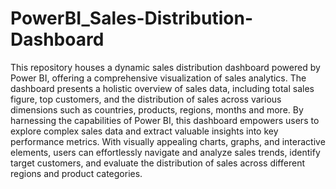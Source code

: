 # PowerBI_Sales-Distribution-Dashboard

This repository houses a dynamic sales distribution dashboard powered by Power BI, offering a comprehensive visualization of sales analytics. The dashboard presents a 
holistic overview of sales data, including total sales figure, top customers, and the distribution of sales across various dimensions such as countries, products, regions,
months and more.
By harnessing the capabilities of Power BI, this dashboard empowers users to explore complex sales data and extract valuable insights into key performance metrics. With 
visually appealing charts, graphs, and interactive elements, users can effortlessly navigate and analyze sales trends, identify target customers, and evaluate the 
distribution of sales across different regions and product categories.
